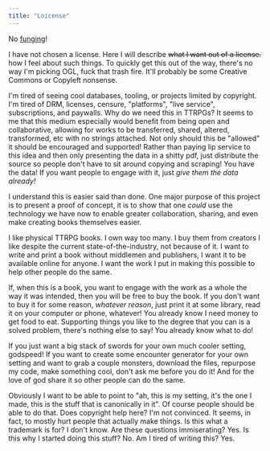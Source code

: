 ```yaml
---
title: "Loicense"
---
```


No [funging](https://probablynotfungible.ignatius.coffee/)!

I have not chosen a license. Here I will describe ~~what I want out of a license.~~ how I feel about such things. To quickly get this out of the way, there's no way I'm picking OGL, fuck that trash fire. It'll probably be some Creative Commons or Copyleft nonsense.

I'm tired of seeing cool databases, tooling, or projects limited by copyright. I'm tired of DRM, licenses, censure, "platforms", "live service", subscriptions, and paywalls. Why do we need this in TTRPGs? It seems to me that this medium especially would benefit from being open and collaborative, allowing for works to be transferred, shared, altered, transformed, etc with no strings attached. Not only should this be "allowed" it should be encouraged and supported! Rather than paying lip service to this idea and then only presenting the data in a shitty pdf, just distribute the source so people don't have to sit around copying and scraping! You have the data! If you want people to engage with it, just *give them the data already!*

I understand this is easier said than done. One major purpose of this project is to present a proof of concept, it is to show that one *could* use the technology we have now to enable greater collaboration, sharing, and even make creating books themselves easier.

I like physical TTRPG books. I own way too many. I buy them from creators I like despite the current state-of-the-industry, not because of it. I want to write and print a book without middlemen and publishers, I want it to be available online for anyone. I want the work I put in making this possible to help other people do the same.

If, when this is a book, you want to engage with the work as a whole the way it was intended, then you will be free to buy the book. If you don't want to buy it for some reason, *whatever reason*, just print it at some library, read it on your computer or phone, whatever! You already know I need money to get food to eat. Supporting things you like to the degree that you can is a solved problem, there's nothing else to say! You already know what to do!

If you just want a big stack of swords for your own much cooler setting, godspeed! If you want to create some encounter generator for your own setting and want to grab a couple monsters, download the files, repurpose my code, make something cool, don't ask me before you do it! And for the love of god share it so other people can do the same.

Obviously I want to be able to point to "ah, this is my setting, it's the one I made, this is the stuff that is canonically in it". Of course people should be able to do that. Does copyright help here? I'm not convinced. It seems, in fact, to mostly hurt people that actually make things. Is this what a trademark is for? I don't know. Are these questions immiserating? Yes. Is this why I started doing this stuff? No. Am I tired of writing this? Yes.
